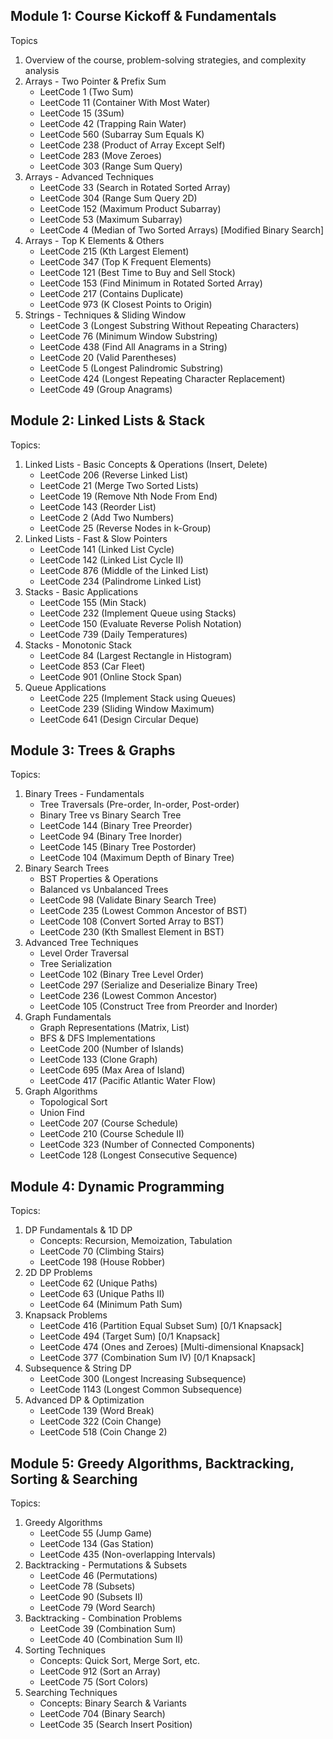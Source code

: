 ## Module 1: Course Kickoff & Fundamentals
Topics
 1. Overview of the course, problem-solving strategies, and complexity analysis
 2. Arrays - Two Pointer & Prefix Sum 
    - LeetCode 1 (Two Sum)
    - LeetCode 11 (Container With Most Water)
    - LeetCode 15 (3Sum)
    - LeetCode 42 (Trapping Rain Water)
    - LeetCode 560 (Subarray Sum Equals K)
    - LeetCode 238 (Product of Array Except Self)
    - LeetCode 283 (Move Zeroes)
    - LeetCode 303 (Range Sum Query)
 3. Arrays - Advanced Techniques
    - LeetCode 33 (Search in Rotated Sorted Array)
    - LeetCode 304 (Range Sum Query 2D)
    - LeetCode 152 (Maximum Product Subarray)
    - LeetCode 53 (Maximum Subarray)
    - LeetCode 4 (Median of Two Sorted Arrays) [Modified Binary Search]
 4. Arrays - Top K Elements & Others
    - LeetCode 215 (Kth Largest Element)
    - LeetCode 347 (Top K Frequent Elements)
    - LeetCode 121 (Best Time to Buy and Sell Stock)
    - LeetCode 153 (Find Minimum in Rotated Sorted Array)
    - LeetCode 217 (Contains Duplicate)
    - LeetCode 973 (K Closest Points to Origin)
 5. Strings - Techniques & Sliding Window
    - LeetCode 3 (Longest Substring Without Repeating Characters)
    - LeetCode 76 (Minimum Window Substring)
    - LeetCode 438 (Find All Anagrams in a String)
    - LeetCode 20 (Valid Parentheses)
    - LeetCode 5 (Longest Palindromic Substring)
    - LeetCode 424 (Longest Repeating Character Replacement) 
    - LeetCode 49 (Group Anagrams)

## Module 2: Linked Lists & Stack
Topics:
 1. Linked Lists - Basic Concepts & Operations (Insert, Delete)
    - LeetCode 206 (Reverse Linked List)
    - LeetCode 21 (Merge Two Sorted Lists)
    - LeetCode 19 (Remove Nth Node From End)
    - LeetCode 143 (Reorder List)
    - LeetCode 2 (Add Two Numbers)
    - LeetCode 25 (Reverse Nodes in k-Group)
 2. Linked Lists - Fast & Slow Pointers
    - LeetCode 141 (Linked List Cycle)
    - LeetCode 142 (Linked List Cycle II)
    - LeetCode 876 (Middle of the Linked List)
    - LeetCode 234 (Palindrome Linked List)
 3. Stacks - Basic Applications
    - LeetCode 155 (Min Stack)
    - LeetCode 232 (Implement Queue using Stacks)
    - LeetCode 150 (Evaluate Reverse Polish Notation)
    - LeetCode 739 (Daily Temperatures)
 4. Stacks - Monotonic Stack
    - LeetCode 84 (Largest Rectangle in Histogram)
    - LeetCode 853 (Car Fleet)
    - LeetCode 901 (Online Stock Span)
 5. Queue Applications
    - LeetCode 225 (Implement Stack using Queues)
    - LeetCode 239 (Sliding Window Maximum)
    - LeetCode 641 (Design Circular Deque)

## Module 3: Trees & Graphs
Topics:
 1. Binary Trees - Fundamentals
    - Tree Traversals (Pre-order, In-order, Post-order)
    - Binary Tree vs Binary Search Tree
    - LeetCode 144 (Binary Tree Preorder)
    - LeetCode 94 (Binary Tree Inorder)
    - LeetCode 145 (Binary Tree Postorder)
    - LeetCode 104 (Maximum Depth of Binary Tree)
 2. Binary Search Trees
    - BST Properties & Operations
    - Balanced vs Unbalanced Trees
    - LeetCode 98 (Validate Binary Search Tree)
    - LeetCode 235 (Lowest Common Ancestor of BST)
    - LeetCode 108 (Convert Sorted Array to BST)
    - LeetCode 230 (Kth Smallest Element in BST)
 3. Advanced Tree Techniques
    - Level Order Traversal
    - Tree Serialization
    - LeetCode 102 (Binary Tree Level Order)
    - LeetCode 297 (Serialize and Deserialize Binary Tree)
    - LeetCode 236 (Lowest Common Ancestor)
    - LeetCode 105 (Construct Tree from Preorder and Inorder)
 4. Graph Fundamentals
    - Graph Representations (Matrix, List)
    - BFS & DFS Implementations
    - LeetCode 200 (Number of Islands)
    - LeetCode 133 (Clone Graph)
    - LeetCode 695 (Max Area of Island)
    - LeetCode 417 (Pacific Atlantic Water Flow)
 5. Graph Algorithms
    - Topological Sort
    - Union Find
    - LeetCode 207 (Course Schedule)
    - LeetCode 210 (Course Schedule II)
    - LeetCode 323 (Number of Connected Components)
    - LeetCode 128 (Longest Consecutive Sequence)

## Module 4: Dynamic Programming
Topics:
 1. DP Fundamentals & 1D DP
    - Concepts: Recursion, Memoization, Tabulation
    - LeetCode 70 (Climbing Stairs)
    - LeetCode 198 (House Robber)
 2. 2D DP Problems
    - LeetCode 62 (Unique Paths)
    - LeetCode 63 (Unique Paths II)
    - LeetCode 64 (Minimum Path Sum)
 3. Knapsack Problems
    - LeetCode 416 (Partition Equal Subset Sum) [0/1 Knapsack]
    - LeetCode 494 (Target Sum) [0/1 Knapsack]
    - LeetCode 474 (Ones and Zeroes) [Multi-dimensional Knapsack]
    - LeetCode 377 (Combination Sum IV) [0/1 Knapsack]
 4. Subsequence & String DP
    - LeetCode 300 (Longest Increasing Subsequence)
    - LeetCode 1143 (Longest Common Subsequence)
 5. Advanced DP & Optimization
    - LeetCode 139 (Word Break)
    - LeetCode 322 (Coin Change)
    - LeetCode 518 (Coin Change 2)

## Module 5: Greedy Algorithms, Backtracking, Sorting & Searching
Topics:
 1. Greedy Algorithms
    - LeetCode 55 (Jump Game)
    - LeetCode 134 (Gas Station)
    - LeetCode 435 (Non-overlapping Intervals)
 2. Backtracking - Permutations & Subsets 
    - LeetCode 46 (Permutations)
    - LeetCode 78 (Subsets)
    - LeetCode 90 (Subsets II)
    - LeetCode 79 (Word Search)
 3. Backtracking - Combination Problems
    - LeetCode 39 (Combination Sum)
    - LeetCode 40 (Combination Sum II)
 4. Sorting Techniques
    - Concepts: Quick Sort, Merge Sort, etc.
    - LeetCode 912 (Sort an Array)
    - LeetCode 75 (Sort Colors)
 5. Searching Techniques
    - Concepts: Binary Search & Variants
    - LeetCode 704 (Binary Search)
    - LeetCode 35 (Search Insert Position)